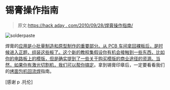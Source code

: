 # 锡膏操作指南

> 原文:[https://hack aday . com/2010/09/28/焊膏操作指南/](https://hackaday.com/2010/09/28/solder-paste-how-to-tutorial/)

![](../Images/e78791b0c76563d3da6df16bd2626221.png "solderpaste")

焊膏的[应用是小批量制造和原型制作的重要部分。从 PCB 车间拿回裸板后，是时候进入正题，组装这些板了。这个新的教程集假设你有机会接触到一些东西，比如你的电路板上的模版，但是确实提到了一些关于购买模版的商业途径的资源。当然，如果你有激光切割机，我们可以](http://www.microbuilder.eu/Tutorials/microManufacturingProcess/SolderPaste.aspx)[帮你搞定](http://hackaday.com/2010/03/19/laser-cutting-solder-stencils/)。拿到锡膏印章后，一定要看看我们的[烤面包机回流焊](http://hackaday.com/2008/10/22/reflowing-with-a-toaster/)指南。

[感谢 p .托伦]